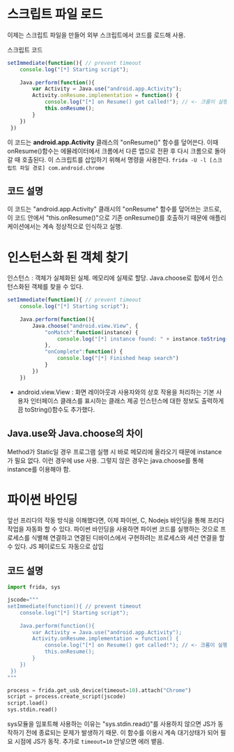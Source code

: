 # 스크립트 파일 로드
이제는 스크립트 파일을 만들어 외부 스크립트에서 코드를 로드해 사용.

스크립트 코드
```js
setImmediate(function(){ // prevent timeout 
    console.log("[*] Starting script");
 
    Java.perform(function(){
        var Activity = Java.use("android.app.Activity");
        Activity.onResume.implementation = function() {
            console.log("[*] on Resume() got called!"); // <- 크롬이 실행된 상태에서 다른 창으로 옮겼다가 다시 크롬으로 갈때 실행.
            this.onResume();
        }
    })
 })
 ```
이 코드는 **android.app.Activity** 클래스의 "onResume()" 함수를 덮어쓴다. 
이때 onResume()함수는 에뮬레이터에서 크롬에서 다른 앱으로 전환 후 다시 크롬으로 돌아갈 때 호촐된다. 
이 스크립트를 삽입하기 위해서 명령을 사용한다. 
`frida -U -l [스크립트 파일 경로] com.android.chrome` 
## 코드 설명
이 코드는 "android.app.Activity" 클래시의 "onResume" 함수를 덮어쓰는 코드로,  이 코드 안에서 "this.onResume()"으로 기존 onResume()를 호출하기 때문에 애플리케이션에서는 계속 정상적으로 인식하고 실행.
# 인스턴스화 된 객체 찾기
인스턴스 : 객체가 실체화된 실체. 메모리에 실제로 할당.
Java.choose로 힙에서 인스턴스화된 객체를 찾을 수 있다. 
```js
setImmediate(function(){ // prevent timeout 
    console.log("[*] Starting script");
 
    Java.perform(function(){
        Java.choose("android.view.View", {
            "onMatch":function(instance) {
                console.log("[*] instance found: " + instance.toString());
            },
            "onComplete":function() {
                console.log("[*] Finished heap search")
            }
        })
    })
```
* android.view.View : 화면 레이아웃과 사용자와의 상호 작용을 처리하는 기본 사용자 인터페이스 클래스를 표시하는 클래스 제공
인스턴스에 대한 정보도 출력하게끔 toString()함수도 추가했다.
## Java.use와 Java.choose의 차이
Method가 Static일 경우 프로그램 실행 시 바로 메모리에 올라오기 때문에 instance가 필요 없다. 이런 경우에 use 사용.
그렇지 않은 경우는 java.choose를 통해 instance를 이용해야 함.
# 파이썬 바인딩
앞선 프리다의 작동 방식을 이해했다면, 이제 파이썬, C, Nodejs 바인딩을 통해 프리다 작업을 자동화 할 수 있다. 
파이썬 바인딩을 사용하면 파이썬 코드를 실행하는 것으로 프로세스를 식별해 연결하고 연결된 디바이스에서 구현하려는 프로세스와 세션 연결을 할 수 있다. JS 페이로드도 자동으로 삽입
## 코드 설명
```python
import frida, sys

jscode="""
setImmediate(function(){ // prevent timeout 
    console.log("[*] Starting script");
 
    Java.perform(function(){
        var Activity = Java.use("android.app.Activity");
        Activity.onResume.implementation = function() {
            console.log("[*] on Resume() got called!"); // <- 크롬이 실행된 상태에서 다른 창으로 옮겼다가 다시 크롬으로 갈때 실행.
            this.onResume();
        }
    })
 })
"""

process = frida.get_usb_device(timeout=10).attach("Chrome")
script = process.create_script(jscode)
script.load()
sys.stdin.read()
```
sys모듈을 임포트해 사용하는 이유는 "sys.stdin.read()"를 사용하지 않으면 JS가 동작하기 전에 종료되는 문제가 발생하기 때문.
이 함수를 이용시 계속 대기상태가 되어 필요 시점에 JS가 동작.
추가로 `timeout=10` 안넣으면 에러 뱉음.
